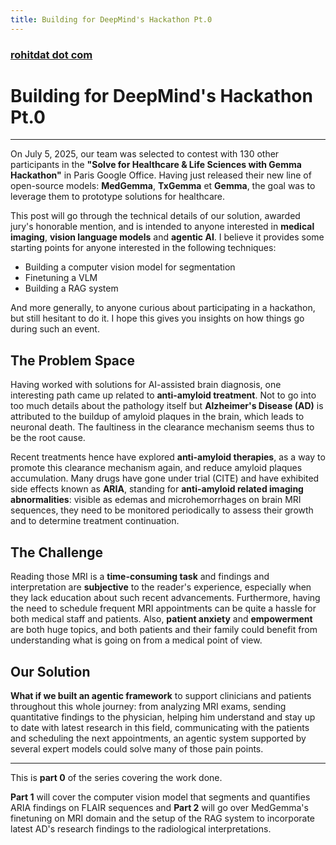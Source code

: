 ```yaml
---
title: Building for DeepMind's Hackathon Pt.0
---
```


### [rohitdat dot com](.)

# Building for DeepMind's Hackathon Pt.0

---

On July 5, 2025, our team was selected to contest with 130 other participants in the **"Solve for Healthcare & Life Sciences with Gemma Hackathon"** in Paris Google Office. Having just released their new line of open-source models: **MedGemma**, **TxGemma** et **Gemma**, the goal was to leverage them to prototype solutions for healthcare.

This post will go through the technical details of our solution, awarded jury's honorable mention, and is intended to anyone interested in **medical imaging**, **vision language models** and **agentic AI**. I believe it provides some starting points for anyone interested in the following techniques: 
- Building a computer vision model for segmentation
- Finetuning a VLM
- Building a RAG system

And more generally, to anyone curious about participating in a hackathon, but still hesitant to do it. I hope this gives you insights on how things go during such an event.

## The Problem Space

Having worked with solutions for AI-assisted brain diagnosis, one interesting path came up related to **anti-amyloid treatment**. Not to go into too much details about the pathology itself but **Alzheimer's Disease (AD)** is attributed to the buildup of amyloid plaques in the brain, which leads to neuronal death. The faultiness in the clearance mechanism seems thus to be the root cause. 

Recent treatments hence have explored **anti-amyloid therapies**, as a way to promote this clearance mechanism again, and reduce amyloid plaques accumulation. Many drugs have gone under trial (CITE) and have exhibited side effects known as **ARIA**, standing for **anti-amyloid related imaging abnormalities**: visible as edemas and microhemorrhages on brain MRI sequences, they need to be monitored periodically to assess their growth and to determine treatment continuation.

## The Challenge

Reading those MRI is a **time-consuming task** and findings and interpretation are **subjective** to the reader's experience, especially when they lack education about such recent advancements. Furthermore, having the need to schedule frequent MRI appointments can be quite a hassle for both medical staff and patients. Also, **patient anxiety** and **empowerment** are both huge topics, and both patients and their family could benefit from understanding what is going on from a medical point of view.

## Our Solution

**What if we built an agentic framework** to support clinicians and patients throughout this whole journey: from analyzing MRI exams, sending quantitative findings to the physician, helping him understand and stay up to date with latest research in this field, communicating with the patients and scheduling the next appointments, an agentic system supported by several expert models could solve many of those pain points.

---

This is **part 0** of the series covering the work done. 

**Part 1** will cover the computer vision model that segments and quantifies ARIA findings on FLAIR sequences and **Part 2** will go over MedGemma's finetuning on MRI domain and the setup of the RAG system to incorporate latest AD's research findings to the radiological interpretations.